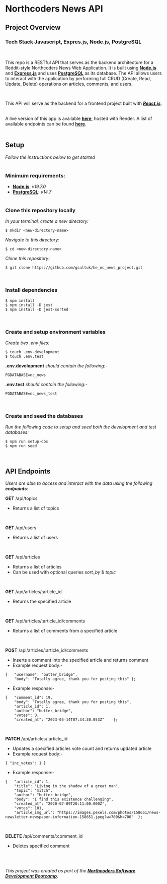 # Northcoders News API

## Project Overview
### **Tech Stack** Javascript, Expres.js, Node.js, PostgreSQL



<br/>

This repo is a RESTful API that serves as the backend architecture for a Reddit-style Northcoders News Web Application. It is built using [**Node.js**](https://nodejs.org/) and [**Express.js**](https://expressjs.com/) and uses [**PostgreSQL**](https://www.postgresql.org/) as its database. The API allows users to interact with the application by performing full CRUD (Create, Read, Update, Delete) operations on articles, comments, and users.

<br/>

This API will serve as the backend for a frontend project built with [***React.js***](https://react.dev/).
<br/><br/>

A live version of this app is available [**here**](https://nc-news-gs.onrender.com/api), hosted with Render. A list of available endpoints can be found [**here**](#api-endpoints).
<br/><br/>


<!-- | <img src="dev-icons/javascript-plain.svg" width="100"/> | <img src="dev-icons/express-original.svg" width="100"/> | <img src="dev-icons/nodejs-original.svg" width="100"/> | <img src="dev-icons/postgresql-plain.svg" width="100"/> |
| :------------------------------------------------------: | :----------------------------------------------------: | :--------------------------------------------------: | :-------------------------------------------------------: | -->

<!-- <br></br> -->

## **Setup**

*Follow the instructions below to get started*
<br></br>
### **Minimum requirements:**

- [**Node.js**](https://nodejs.org/en/download): *v19.7.0*
- [**PostgreSQL**](https://www.postgresql.org/download/): *v14.7*
<br></br>

### **Clone this repository locally**
*In your terminal, create a new directory:*
```
$ mkdir <new-directory-name>
```
*Navigate to this directory:*
```
$ cd <new-directory-name>
```
*Clone this repository:*
```
$ git clone https://github.com/gsaltuk/be_nc_news_project.git
```

<br>

### **Install dependencies**
```
$ npm install
$ npm install -D jest
$ npm install -D jest-sorted
```
<br>

### **Create and setup environment variables**
*Create two .env files:*
```
$ touch .env.development
$ touch .env.test
```
**.env.development** *should contain the following:-*
```
PGDATABASE=nc_news
```
**.env.test** *should contain the following:-*
```
PGDATABASE=nc_news_test
```
<br>

### **Create and seed the databases**
*Run the following code to setup and seed both the development and test databases:*
```
$ npm run setup-dbs
$ npm run seed
```
<br>
<a name="endpoints"></a>

## **API Endpoints**


*Users are able to access and interact with the data using the following **endpoints***:

**GET** /api/topics

- Returns a list of topics

<br/>


**GET** /api/users

- Returns a list of users

<br>

**GET** /api/articles

- Returns a list of articles
  <br>
- Can be used with optional queries _sort_by_ & _topic_

<br/>


**GET** /api/articles/:article_id

- Returns the specified article

<br/>

**GET** /api/articles/:article_id/comments

- Returns a list of comments from a specified article

<br/>

**POST** /api/articles/:article_id/comments

- Inserts a comment into the specified article and returns comment
- Example request body:-

```
{   "username": "butter_bridge",
    "body": "Totally agree, thank you for posting this" };
```

- Example response:-

```
{   "comment_id": 19,
    "body": "Totally agree, thank you for posting this",
    "article_id": 1,
    "author": "butter_bridge",
    "votes": 0,
    "created_at": "2023-05-14T07:34:30.053Z"    };
```

<br/>

**PATCH** /api/articles/:article_id

- Updates a specified articles vote count and returns updated article
- Example request body:-

```
{ "inc_votes": 1 }
```

- Example response:-

```
{   "article_id": 1,
    "title": "Living in the shadow of a great man",
    "topic": "mitch",
    "author": "butter_bridge",
    "body": "I find this existence challenging",
    "created_at": "2020-07-09T20:11:00.000Z",
    "votes": 101,
    "article_img_url": "https://images.pexels.com/photos/158651/news-newsletter-newspaper-information-158651.jpeg?w=700&h=700"  };
```

<br/>

**DELETE** /api/comments/:comment_id

- Deletes specified comment

<br/><br/>


*This project was created as part of the* [***Northcoders Software Development Bootcamp***](https://northcoders.com/our-courses/coding-bootcamp).
